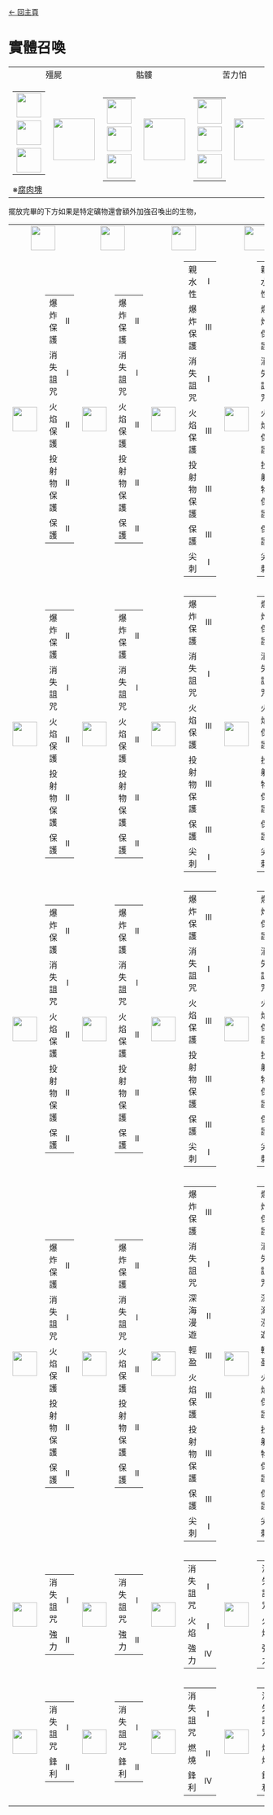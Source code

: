 [← 回主頁](../)
# 實體召喚

<table>
    <tr>
        <td align="center" colspan="2">殭屍</td>
        <td align="center" colspan="2">骷髏</td>
        <td align="center" colspan="2">苦力怕</td>
        <td align="center" colspan="2">凋零骷髏</td>
        <td align="center" colspan="2">烈焰使者</td>
    </tr>
    <tr>
        <td>
            <table>
                <tr><td><img src="https://i.imgur.com/1JlVKay.png" width="48"/></td></tr>
                <tr><td><img src="https://i.imgur.com/z2ZCMfc.png" width="48"/></td></tr>
                <tr><td><img src="https://i.imgur.com/z2ZCMfc.png" width="48"/></td></tr>
            </table>
            ※<a href="../item/rotten_flesh_block.md">腐肉塊</a>
        </td>
        <td><img src="https://i.imgur.com/4qEoBQJ.png" width="82"/></td>
        <td>
            <table>
                <tr><td><img src="https://i.imgur.com/1JlVKay.png" width="48"/></td></tr>
                <tr><td><img src="https://i.imgur.com/fdvjA8e.png" width="48"/></td></tr>
                <tr><td><img src="https://i.imgur.com/fdvjA8e.png" width="48"/></td></tr>
            </table>
        </td>
        <td><img src="https://i.imgur.com/zGrxP57.png" width="82"/></td>
        <td>
            <table>
                <tr><td><img src="https://i.imgur.com/1JlVKay.png" width="48"/></td></tr>
                <tr><td><img src="https://i.imgur.com/oeLX9sk.png" width="48"/></td></tr>
                <tr><td><img src="https://i.imgur.com/oeLX9sk.png" width="48"/></td></tr>
            </table>
        </td>
        <td><img src="https://i.imgur.com/hoCghan.png" width="82"/></td>
        <td>
            <table>
                <tr><td><img src="https://i.imgur.com/1JlVKay.png" width="48"/></td></tr>
                <tr><td><img src="https://i.imgur.com/zAufdu7.png" width="48"/></td></tr>
                <tr><td><img src="https://i.imgur.com/zAufdu7.png" width="48"/></td></tr>
            </table>
        </td>
        <td><img src="https://i.imgur.com/MOOt84y.png" width="82"/></td>
        <td>
            <table>
                <tr><td><img src="https://i.imgur.com/1JlVKay.png" width="48"/></td></tr>
                <tr><td><img src="https://i.imgur.com/CXhx9mp.png" width="48"/></td></tr>
                <tr><td><img src="https://i.imgur.com/CXhx9mp.png" width="48"/></td></tr>
            </table>
        </td>
        <td><img src="https://i.imgur.com/kWsmGbr.png" width="82"/></td>
    </tr>
</table>

擺放完畢的下方如果是特定礦物還會額外加強召喚出的生物，

<table>
    <tr>
        <td colspan="2" align="center"><img src="https://i.imgur.com/vf9af85.png" width="48"/></td>
        <td colspan="2" align="center"><img src="https://i.imgur.com/12xJcqL.png" width="48"/></td>
        <td colspan="2" align="center"><img src="https://i.imgur.com/bcneq4q.png" width="48"/></td>
        <td colspan="2" align="center"><img src="https://i.imgur.com/yIuTHWI.png" width="48"/></td>
    </tr>
    <tr>
        <td width="76"><img src="https://i.imgur.com/zxfoph8.png" width="48"/></td>
        <td>
            <table>
                <tr><td align="center">爆炸保護</td><td align="center">II</td></tr>
                <tr><td align="center">消失詛咒</td><td align="center">I</td></tr>
                <tr><td align="center">火焰保護</td><td align="center">II</td></tr>
                <tr><td align="center">投射物保護</td><td align="center">II</td></tr>
                <tr><td align="center">保護</td><td align="center">II</td></tr>
            </table>
        </td>
        <td width="76"><img src="https://i.imgur.com/PPCT2zw.png" width="48"/></td>
        <td>
            <table>
                <tr><td align="center">爆炸保護</td><td align="center">II</td></tr>
                <tr><td align="center">消失詛咒</td><td align="center">I</td></tr>
                <tr><td align="center">火焰保護</td><td align="center">II</td></tr>
                <tr><td align="center">投射物保護</td><td align="center">II</td></tr>
                <tr><td align="center">保護</td><td align="center">II</td></tr>
            </table>
        </td>
        <td width="76"><img src="https://i.imgur.com/nksRRP3.png" width="48"/></td>
        <td>
            <table>
                <tr><td align="center">親水性</td><td align="center">I</td></tr>
                <tr><td align="center">爆炸保護</td><td align="center">III</td></tr>
                <tr><td align="center">消失詛咒</td><td align="center">I</td></tr>
                <tr><td align="center">火焰保護</td><td align="center">III</td></tr>
                <tr><td align="center">投射物保護</td><td align="center">III</td></tr>
                <tr><td align="center">保護</td><td align="center">III</td></tr>
                <tr><td align="center">尖刺</td><td align="center">I</td></tr>
            </table>
        </td>
        <td width="76"><img src="https://i.imgur.com/J5Tl0XS.png" width="48"/></td>
        <td>
            <table>
                <tr><td align="center">親水性</td><td align="center">I</td></tr>
                <tr><td align="center">爆炸保護</td><td align="center">IV</td></tr>
                <tr><td align="center">消失詛咒</td><td align="center">I</td></tr>
                <tr><td align="center">火焰保護</td><td align="center">IV</td></tr>
                <tr><td align="center">投射物保護</td><td align="center">IV</td></tr>
                <tr><td align="center">保護</td><td align="center">IV</td></tr>
                <tr><td align="center">尖刺</td><td align="center">III</td></tr>
            </table>
        </td>
    </tr>
    <tr>
        <td width="76"><img src="https://i.imgur.com/w72cMVi.png" width="48"/></td>
        <td>
            <table>
                <tr><td align="center">爆炸保護</td><td align="center">II</td></tr>
                <tr><td align="center">消失詛咒</td><td align="center">I</td></tr>
                <tr><td align="center">火焰保護</td><td align="center">II</td></tr>
                <tr><td align="center">投射物保護</td><td align="center">II</td></tr>
                <tr><td align="center">保護</td><td align="center">II</td></tr>
            </table>
        </td>
        <td width="76"><img src="https://i.imgur.com/EVLOHyn.png" width="48"/></td>
        <td>
            <table>
                <tr><td align="center">爆炸保護</td><td align="center">II</td></tr>
                <tr><td align="center">消失詛咒</td><td align="center">I</td></tr>
                <tr><td align="center">火焰保護</td><td align="center">II</td></tr>
                <tr><td align="center">投射物保護</td><td align="center">II</td></tr>
                <tr><td align="center">保護</td><td align="center">II</td></tr>
            </table>
        </td>
        <td width="76"><img src="https://i.imgur.com/7bKmJmD.png" width="48"/></td>
        <td>
            <table>
                <tr><td align="center">爆炸保護</td><td align="center">III</td></tr>
                <tr><td align="center">消失詛咒</td><td align="center">I</td></tr>
                <tr><td align="center">火焰保護</td><td align="center">III</td></tr>
                <tr><td align="center">投射物保護</td><td align="center">III</td></tr>
                <tr><td align="center">保護</td><td align="center">III</td></tr>
                <tr><td align="center">尖刺</td><td align="center">I</td></tr>
            </table>
        </td>
        <td width="76"><img src="https://i.imgur.com/pYRy32b.png" width="48"/></td>
        <td>
            <table>
                <tr><td align="center">爆炸保護</td><td align="center">IV</td></tr>
                <tr><td align="center">消失詛咒</td><td align="center">I</td></tr>
                <tr><td align="center">火焰保護</td><td align="center">IV</td></tr>
                <tr><td align="center">投射物保護</td><td align="center">IV</td></tr>
                <tr><td align="center">保護</td><td align="center">IV</td></tr>
                <tr><td align="center">尖刺</td><td align="center">III</td></tr>
            </table>
        </td>
    </tr>
    <tr>
        <td width="76"><img src="https://i.imgur.com/KxtYDRb.png" width="48"/></td>
        <td>
            <table>
                <tr><td align="center">爆炸保護</td><td align="center">II</td></tr>
                <tr><td align="center">消失詛咒</td><td align="center">I</td></tr>
                <tr><td align="center">火焰保護</td><td align="center">II</td></tr>
                <tr><td align="center">投射物保護</td><td align="center">II</td></tr>
                <tr><td align="center">保護</td><td align="center">II</td></tr>
            </table>
        </td>
        <td width="76"><img src="https://i.imgur.com/UPI7cGj.png" width="48"/></td>
        <td>
            <table>
                <tr><td align="center">爆炸保護</td><td align="center">II</td></tr>
                <tr><td align="center">消失詛咒</td><td align="center">I</td></tr>
                <tr><td align="center">火焰保護</td><td align="center">II</td></tr>
                <tr><td align="center">投射物保護</td><td align="center">II</td></tr>
                <tr><td align="center">保護</td><td align="center">II</td></tr>
            </table>
        </td>
        <td width="76"><img src="https://i.imgur.com/WDQ3Uls.png" width="48"/></td>
        <td>
            <table>
                <tr><td align="center">爆炸保護</td><td align="center">III</td></tr>
                <tr><td align="center">消失詛咒</td><td align="center">I</td></tr>
                <tr><td align="center">火焰保護</td><td align="center">III</td></tr>
                <tr><td align="center">投射物保護</td><td align="center">III</td></tr>
                <tr><td align="center">保護</td><td align="center">III</td></tr>
                <tr><td align="center">尖刺</td><td align="center">I</td></tr>
            </table>
        </td>
        <td width="76"><img src="https://i.imgur.com/hxjwY5c.png" width="48"/></td>
        <td>
            <table>
                <tr><td align="center">爆炸保護</td><td align="center">IV</td></tr>
                <tr><td align="center">消失詛咒</td><td align="center">I</td></tr>
                <tr><td align="center">火焰保護</td><td align="center">IV</td></tr>
                <tr><td align="center">投射物保護</td><td align="center">IV</td></tr>
                <tr><td align="center">保護</td><td align="center">IV</td></tr>
                <tr><td align="center">尖刺</td><td align="center">III</td></tr>
            </table>
        </td>
    </tr>
    <tr>
        <td width="76"><img src="https://i.imgur.com/ikaPFM7.png" width="48"/></td>
        <td>
            <table>
                <tr><td align="center">爆炸保護</td><td align="center">II</td></tr>
                <tr><td align="center">消失詛咒</td><td align="center">I</td></tr>
                <tr><td align="center">火焰保護</td><td align="center">II</td></tr>
                <tr><td align="center">投射物保護</td><td align="center">II</td></tr>
                <tr><td align="center">保護</td><td align="center">II</td></tr>
            </table>
        </td>
        <td width="76"><img src="https://i.imgur.com/ac5j2mv.png" width="48"/></td>
        <td>
            <table>
                <tr><td align="center">爆炸保護</td><td align="center">II</td></tr>
                <tr><td align="center">消失詛咒</td><td align="center">I</td></tr>
                <tr><td align="center">火焰保護</td><td align="center">II</td></tr>
                <tr><td align="center">投射物保護</td><td align="center">II</td></tr>
                <tr><td align="center">保護</td><td align="center">II</td></tr>
            </table>
        </td>
        <td width="76"><img src="https://i.imgur.com/bnJuDqT.png" width="48"/></td>
        <td>
            <table>
                <tr><td align="center">爆炸保護</td><td align="center">III</td></tr>
                <tr><td align="center">消失詛咒</td><td align="center">I</td></tr>
                <tr><td align="center">深海漫遊</td><td align="center">II</td></tr>
                <tr><td align="center">輕盈</td><td align="center">III</td></tr>
                <tr><td align="center">火焰保護</td><td align="center">III</td></tr>
                <tr><td align="center">投射物保護</td><td align="center">III</td></tr>
                <tr><td align="center">保護</td><td align="center">III</td></tr>
                <tr><td align="center">尖刺</td><td align="center">I</td></tr>
            </table>
        </td>
        <td width="76"><img src="https://i.imgur.com/JHLT95L.png" width="48"/></td>
        <td>
            <table>
                <tr><td align="center">爆炸保護</td><td align="center">IV</td></tr>
                <tr><td align="center">消失詛咒</td><td align="center">I</td></tr>
                <tr><td align="center">深海漫遊</td><td align="center">III</td></tr>
                <tr><td align="center">輕盈</td><td align="center">IV</td></tr>
                <tr><td align="center">火焰保護</td><td align="center">IV</td></tr>
                <tr><td align="center">投射物保護</td><td align="center">IV</td></tr>
                <tr><td align="center">保護</td><td align="center">IV</td></tr>
                <tr><td align="center">尖刺</td><td align="center">III</td></tr>
            </table>
        </td>
    </tr>
    <tr>
        <td width="76"><img src="https://i.imgur.com/xluox0d.png" width="48"/></td>
        <td>
            <table>
                <tr><td align="center">消失詛咒</td><td align="center">I</td></tr>
                <tr><td align="center">強力</td><td align="center">II</td></tr>
            </table>
        </td>
        <td width="76"><img src="https://i.imgur.com/xluox0d.png" width="48"/></td>
        <td>
            <table>
                <tr><td align="center">消失詛咒</td><td align="center">I</td></tr>
                <tr><td align="center">強力</td><td align="center">II</td></tr>
            </table>
        </td>
        <td width="76"><img src="https://i.imgur.com/xluox0d.png" width="48"/></td>
        <td>
            <table>
                <tr><td align="center">消失詛咒</td><td align="center">I</td></tr>
                <tr><td align="center">火焰</td><td align="center">I</td></tr>
                <tr><td align="center">強力</td><td align="center">IV</td></tr>
            </table>
        </td>
        <td width="76"><img src="https://i.imgur.com/xluox0d.png" width="48"/></td>
        <td>
            <table>
                <tr><td align="center">消失詛咒</td><td align="center">I</td></tr>
                <tr><td align="center">火焰</td><td align="center">I</td></tr>
                <tr><td align="center">強力</td><td align="center">V</td></tr>
            </table>
        </td>
    </tr>
    <tr>
        <td width="76"><img src="https://i.imgur.com/9ATlzPY.png" width="48"/></td>
        <td>
            <table>
                <tr><td align="center">消失詛咒</td><td align="center">I</td></tr>
                <tr><td align="center">鋒利</td><td align="center">II</td></tr>
            </table>
        </td>
        <td width="76"><img src="https://i.imgur.com/E70Hdwe.png" width="48"/></td>
        <td>
            <table>
                <tr><td align="center">消失詛咒</td><td align="center">I</td></tr>
                <tr><td align="center">鋒利</td><td align="center">II</td></tr>
            </table>
        </td>
        <td width="76"><img src="https://i.imgur.com/MdyI4FQ.png" width="48"/></td>
        <td>
            <table>
                <tr><td align="center">消失詛咒</td><td align="center">I</td></tr>
                <tr><td align="center">燃燒</td><td align="center">II</td></tr>
                <tr><td align="center">鋒利</td><td align="center">IV</td></tr>
            </table>
        </td>
        <td width="76"><img src="https://i.imgur.com/zn1zW5x.png" width="48"/></td>
        <td>
            <table>
                <tr><td align="center">消失詛咒</td><td align="center">I</td></tr>
                <tr><td align="center">燃燒</td><td align="center">II</td></tr>
                <tr><td align="center">鋒利</td><td align="center">V</td></tr>
            </table>
        </td>
    </tr>
</table>